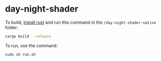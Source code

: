 # day-night-shader

To build, [install rust](https://www.rust-lang.org/tools/install) and run this command in the `/day-night-shader-native` folder:
```bash
cargo build --release
```

To run, use the command:
```bash
sudo sh run.sh
```
